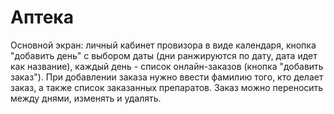 # Аптека
Основной экран: личный кабинет провизора в виде календаря, кнопка "добавить день" с выбором даты (дни ранжируются по дату, дата идет как название), каждый день - список онлайн-заказов (кнопка "добавить заказ"). При добавлении заказа нужно ввести фамилию того, кто делает заказ, а также список заказанных препаратов. Заказ можно переносить между днями, изменять и удалять.